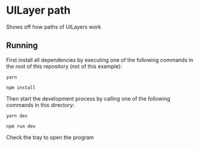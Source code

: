 # UILayer path

Shows off how paths of UILayers work

## Running

First install all dependencies by executing one of the following commands in the root of this repository (not of this example):

```
yarn
```

```
npm install
```

Then start the development process by calling one of the following commands in this directory:

```
yarn dev
```

```
npm run dev
```

Check the tray to open the program
